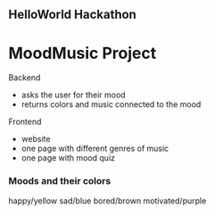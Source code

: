 ## HelloWorld Hackathon

# MoodMusic Project

Backend

- asks the user for their mood 
- returns colors and music connected to the mood

Frontend

- website
- one page with different genres of music
- one page with mood quiz


### Moods and their colors

happy/yellow
sad/blue
bored/brown
motivated/purple
